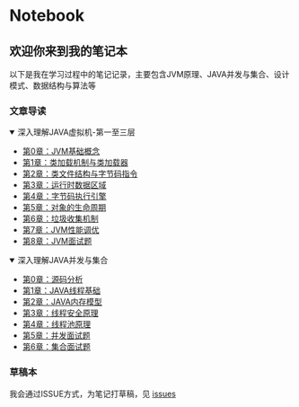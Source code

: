 # Notebook

## 欢迎你来到我的笔记本

以下是我在学习过程中的笔记记录，主要包含JVM原理、JAVA并发与集合、设计模式、数据结构与算法等

### 文章导读

<details open>
    <summary>深入理解JAVA虚拟机-第一至三层</summary>
    
+ [第0章：JVM基础概念](深入理解JAVA虚拟机-第一至三层#第0章jvm基础概念)
+ [第1章：类加载机制与类加载器](深入理解JAVA虚拟机-第一至三层#第1章类加载机制与类加载器)
+ [第2章：类文件结构与字节码指令](深入理解JAVA虚拟机-第一至三层#第2章类文件结构与字节码指令)
+ [第3章：运行时数据区域](深入理解JAVA虚拟机-第一至三层#第3章运行时数据区域)
+ [第4章：字节码执行引擎](深入理解JAVA虚拟机-第一至三层#第4章字节码执行引擎)
+ [第5章：对象的生命周期](深入理解JAVA虚拟机-第一至三层#第5章对象的生命周期)
+ [第6章：垃圾收集机制](深入理解JAVA虚拟机-第一至三层#第6章垃圾收集机制)
+ [第7章：JVM性能调优](深入理解JAVA虚拟机-第一至三层#第7章jvm性能调优)
+ [第8章：JVM面试题](深入理解JAVA虚拟机-第一至三层#第8章jvm面试题)
</details>

<details open>
    <summary>深入理解JAVA并发与集合</summary>

+ [第0章：源码分析](深入理解JAVA并发与集合#第0章源码分析)
+ [第1章：JAVA线程基础](深入理解JAVA并发与集合#第1章java线程基础)
+ [第2章：JAVA内存模型](深入理解JAVA并发与集合#第2章java内存模型)
+ [第3章：线程安全原理](深入理解JAVA并发与集合#第3章线程安全原理)
+ [第4章：线程池原理](深入理解JAVA并发与集合#第4章线程池原理)
+ [第5章：并发面试题](深入理解JAVA并发与集合#第5章并发面试题)
+ [第6章：集合面试题](深入理解JAVA并发与集合#第6章集合面试题)
</details>

### 草稿本

我会通过ISSUE方式，为笔记打草稿，见 [issues](https://github.com/peteryuanpan/notebook/issues)
